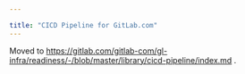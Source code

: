 ```yaml
---

title: "CICD Pipeline for GitLab.com"
---
```









Moved to https://gitlab.com/gitlab-com/gl-infra/readiness/-/blob/master/library/cicd-pipeline/index.md .
